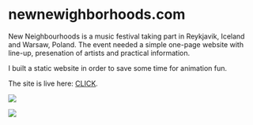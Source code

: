 # newnewighborhoods.com

New Neighbourhoods is a music festival taking part in Reykjavik, Iceland and Warsaw, Poland. 
The event needed a simple one-page website with line-up, presenation of artists and practical information.

I built a static website in order to save some time for animation fun.

The site is live here: [CLICK](http://newneighborhoodsfestival.com/).

![](http://img.olagjd.com/nnf-land.gif)

![](http://img.olagjd.com/nnf-art.gif)
